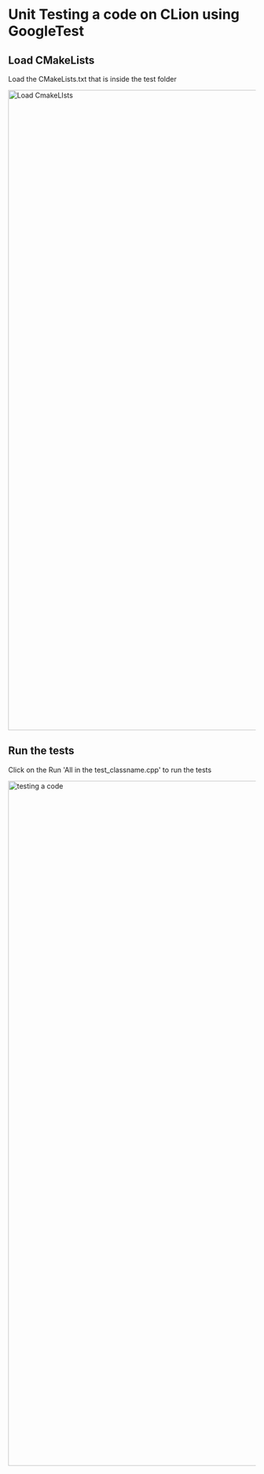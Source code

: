 # Unit Testing a code on CLion using GoogleTest

## Load CMakeLists
Load the CMakeLists.txt that is inside the test folder

<img width="1303" alt="Load CmakeLIsts" src="https://user-images.githubusercontent.com/31423979/107606116-61ae4280-6bf2-11eb-85fc-1537529774ef.png">

## Run the tests
Click on the Run 'All in the test_classname.cpp' to run the tests

<img width="1394" alt="testing a code" src="https://user-images.githubusercontent.com/31423979/107606294-e8631f80-6bf2-11eb-9ba8-48c26117d44d.png">
